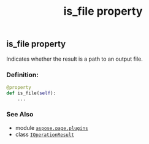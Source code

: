 ﻿---
title: is_file property
second_title: Aspose.Page for Python via .NET API References
description: 
type: docs
weight: 70
url: /python-net/aspose.page.plugins/ioperationresult/is_file/
is_root: false
---

## is_file property


Indicates whether the result is a path to an output file.
### Definition:
```python
@property
def is_file(self):
    ...
```

### See Also
* module [`aspose.page.plugins`](../../)
* class [`IOperationResult`](/page/python-net/aspose.page.plugins/ioperationresult)

